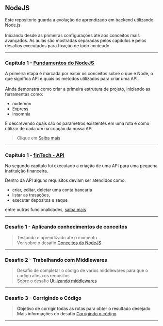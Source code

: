 ## NodeJS
Este repositorio guarda a evolução de aprendizado em backend utilizando Node.js <br><br>
Iniciando desde as primeiras configurações até aos conceitos mais avançados. As aulas são mostradas separadas pelos capitulos e pelos desafios executados para fixação de todo conteúdo.

---
### Capitulo 1 - <a href="/step-one-NodeJS">Fundamentos do NodeJS</a>
A primeira etapa é marcada por exibir os conceitos sobre o que é Node, o que significa API e quais os metodos utilizados para criar uma API. <br><br>
Ainda demonstra como criar a primeira estrutura de projeto, iniciando as ferramentas como:
- nodemon
- Express
- Insomnia

E descrevendo quais são os parametros existentes em uma rota e como utilizar de cada um na criação da nossa API

> Clique em [Saiba mais](https://www.notion.so/chapter-I-fundamentos-de-node-af42d13237f14045833e565a2e7ac147)

---
### Capitulo 1 - <a href="/fintech-api">finTech - API</a>
No segundo capitulo foi executado a criação de uma API para uma pequena instituição financeira.

Dentro da API alguns requisitos deviam ser atendidos como:
- criar, editar, deletar uma conta bancaria
- listar as trasações,
- executar depositos e saque

entre outras funcionalidades, [saiba mais](https://www.notion.so/chapter-2-api-financeira-bc9dd896b6bb482d9229e02acbfa161e)

---
### Desafio 1 - Aplicando conhecimentos de conceitos
> Testando o aprendizado até o momento<br>
> Ver sobre o desafio <a href="/desafio1-conceitos-do-nodejs">Conceitos do NodeJS</a>

---
### Desafio 2 - Trabalhando com Middlewares
> Desafio de completar o código de varios middlewares para que o codigo atinja os requisitos<br>
> Sobre o desafio <a href="/desafio2-trabalhando-com-middlewares">Utilizando middlewares<a/>
  
---
### Desafio 3 - Corrigindo o Código
> Objetivo de corrigir todas as rotas para obter o resultado desejado<br>
> Mais informações do desafio <a href="/desafio3-corrigindo-o-codigo">Corrigindo o código<a/>

---
